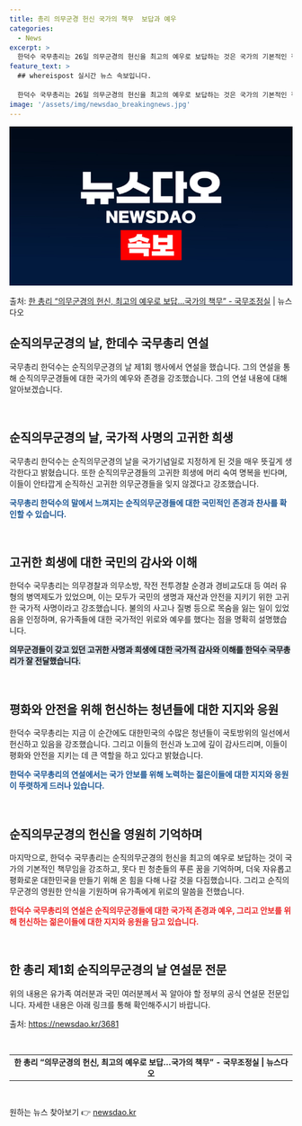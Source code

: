 ```yaml
---
title: 총리 의무군경 헌신 국가의 책무  보답과 예우
categories:
  - News
excerpt: >
  한덕수 국무총리는 26일 의무군경의 헌신을 최고의 예우로 보답하는 것은 국가의 기본적인 책무라고 강조했다. …
feature_text: >
  ## whereispost 실시간 뉴스 속보입니다.

  한덕수 국무총리는 26일 의무군경의 헌신을 최고의 예우로 보답하는 것은 국가의 기본적인 책무라고 강조했다. …
image: '/assets/img/newsdao_breakingnews.jpg'
---
```


![뉴스다오 속보](/assets/img/newsdao_breakingnews.jpg)

<p>출처: <a href="https://newsdao.kr/3681" rel="dofollow">한 총리 “의무군경의 헌신, 최고의 예우로 보답…국가의 책무”  - 국무조정실</a> | 뉴스다오</p>

<h2 data-ke-size="size26">순직의무군경의 날, 한데수 국무총리 연설</h2>

국무총리 한덕수는 순직의무군경의 날 제1회 행사에서 연설을 했습니다. 그의 연설을 통해 순직의무군경들에 대한 국가의 예우와 존경을 강조했습니다. 그의 연설 내용에 대해 알아보겠습니다.

<p data-ke-size="size16">&nbsp;</p>

<h2>순직의무군경의 날, 국가적 사명의 고귀한 희생</h2>
국무총리 한덕수는 순직의무군경의 날을 국가기념일로 지정하게 된 것을 매우 뜻깊게 생각한다고 밝혔습니다. 또한 순직의무군경들의 고귀한 희생에 머리 숙여 명복을 빈다며, 이들이 안타깝게 순직하신 고귀한 의무군경들을 잊지 않겠다고 강조했습니다. 

<b><span style="color: #1a5490;">국무총리 한덕수의 말에서 느껴지는 순직의무군경들에 대한 국민적인 존경과 찬사를 확인할 수 있습니다.</span></b>

<p data-ke-size="size16">&nbsp;</p>

<h2>고귀한 희생에 대한 국민의 감사와 이해</h2>
한덕수 국무총리는 의무경찰과 의무소방, 작전 전투경찰 순경과 경비교도대 등 여러 유형의 병역제도가 있었으며, 이는 모두가 국민의 생명과 재산과 안전을 지키기 위한 고귀한 국가적 사명이라고 강조했습니다. 불의의 사고나 질병 등으로 목숨을 잃는 일이 있었음을 인정하며, 유가족들에 대한 국가적인 위로와 예우를 했다는 점을 명확히 설명했습니다.

<b><span style="background-color: #21538527;">의무군경들이 갖고 있던 고귀한 사명과 희생에 대한 국가적 감사와 이해를 한덕수 국무총리가 잘 전달했습니다.</span></b>

<p data-ke-size="size16">&nbsp;</p>

<h2>평화와 안전을 위해 헌신하는 청년들에 대한 지지와 응원</h2>
한덕수 국무총리는 지금 이 순간에도 대한민국의 수많은 청년들이 국토방위의 일선에서 헌신하고 있음을 강조했습니다. 그리고 이들의 헌신과 노고에 깊이 감사드리며, 이들이 평화와 안전을 지키는 데 큰 역할을 하고 있다고 밝혔습니다.

<b><span style="color: #1a5490;">한덕수 국무총리의 연설에서는 국가 안보를 위해 노력하는 젊은이들에 대한 지지와 응원이 뚜렷하게 드러나 있습니다.</span></b>

<p data-ke-size="size16">&nbsp;</p>

<h2>순직의무군경의 헌신을 영원히 기억하며</h2>
마지막으로, 한덕수 국무총리는 순직의무군경의 헌신을 최고의 예우로 보답하는 것이 국가의 기본적인 책무임을 강조하고, 못다 핀 청춘들의 푸른 꿈을 기억하며, 더욱 자유롭고 평화로운 대한민국을 만들기 위해 온 힘을 다해 나갈 것을 다짐했습니다. 그리고 순직의무군경의 영원한 안식을 기원하며 유가족에게 위로의 말씀을 전했습니다.

<b><span style="color: #ee2323;">한덕수 국무총리의 연설은 순직의무군경들에 대한 국가적 존경과 예우, 그리고 안보를 위해 헌신하는 젊은이들에 대한 지지와 응원을 담고 있습니다.</span></b>

<p data-ke-size="size16">&nbsp;</p>

<h2>한 총리 제1회 순직의무군경의 날 연설문 전문</h2>
위의 내용은 유가족 여러분과 국민 여러분께서 꼭 알아야 할 정부의 공식 연설문 전문입니다. 자세한 내용은 아래 링크를 통해 확인해주시기 바랍니다.

출처: <a href="https://newsdao.kr/3681">https://newsdao.kr/3681</a>

<p data-ke-size="size16">&nbsp;</p>

<table>
<tbody>
<tr>
<td style="text-align: center; height: 17px;"><b>한 총리 “의무군경의 헌신, 최고의 예우로 보답…국가의 책무”  - 국무조정실 | 뉴스다오</b></td>
</tr>
</tbody>
</table>

<p data-ke-size="size16">&nbsp;</p> 

원하는 뉴스 찾아보기 👉 <a href="https://newsdao.kr" rel="dofollow">newsdao.kr</a>


